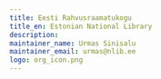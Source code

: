 ```yaml
---
title: Eesti Rahvusraamatukogu
title_en: Estonian National Library
description:
maintainer_name: Urmas Sinisalu
maintainer_email: urmas@nlib.ee
logo: org_icon.png
---
```


